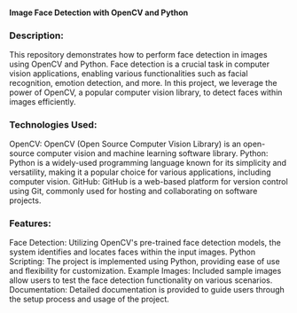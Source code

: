 #### Image Face Detection with OpenCV and Python

### Description:
This repository demonstrates how to perform face detection in images using OpenCV and Python. Face detection is a crucial task in computer vision applications, enabling various functionalities such as facial recognition, emotion detection, and more. In this project, we leverage the power of OpenCV, a popular computer vision library, to detect faces within images efficiently.

### Technologies Used:
OpenCV: OpenCV (Open Source Computer Vision Library) is an open-source computer vision and machine learning software library.
Python: Python is a widely-used programming language known for its simplicity and versatility, making it a popular choice for various applications, including computer vision.
GitHub: GitHub is a web-based platform for version control using Git, commonly used for hosting and collaborating on software projects.

### Features:
Face Detection: Utilizing OpenCV's pre-trained face detection models, the system identifies and locates faces within the input images.
Python Scripting: The project is implemented using Python, providing ease of use and flexibility for customization.
Example Images: Included sample images allow users to test the face detection functionality on various scenarios.
Documentation: Detailed documentation is provided to guide users through the setup process and usage of the project.
